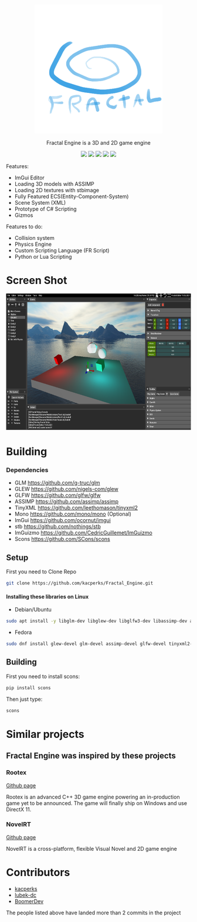 <p align="center">
  <img src="bin/Resource/Icons/Logo.png" width="350" height="350">
</p>

<p align="center">
Fractal Engine is a 3D and 2D game engine
</p>

<p align="center">
<img src="https://img.shields.io/github/last-commit/kacperks/Fractal_Engine?label=Last%20Commit"/>
<img src="https://img.shields.io/github/license/kacperks/Fractal_Engine?label=License" />
<img src="https://img.shields.io/github/downloads/kacperks/Fractal_Engine/total?label=Downloads" />
<img src="https://img.shields.io/github/languages/code-size/kacperks/Fractal_Engine?label=Code%20Size" />
<img src="https://img.shields.io/github/stars/kacperks/Fractal_Engine?label=Stars&logo=github" />

Features:
* ImGui Editor
* Loading 3D models with ASSIMP
* Loading 2D textures with stbimage
* Fully Featured ECS(Entity-Component-System)
* Scene System (XML)
* Prototype of C# Scripting
* Gizmos

Features to do:

* Collision system
* Physics Engine
* Custom Scripting Language (FR Script)
* Python or Lua Scripting
  
# Screen Shot

<p align="left">
  <img src="ScreenShot.png" width="683" height="371">
</p>

# Building

### Dependencies

* GLM https://github.com/g-truc/glm
* GLEW https://github.com/nigels-com/glew
* GLFW https://github.com/glfw/glfw
* ASSIMP https://github.com/assimp/assimp
* TinyXML https://github.com/leethomason/tinyxml2
* Mono https://github.com/mono/mono (Optional)
* ImGui https://github.com/ocornut/imgui
* stb https://github.com/nothings/stb
* ImGuizmo https://github.com/CedricGuillemet/ImGuizmo
* Scons https://github.com/SCons/scons

## Setup

First you need to Clone Repo

```sh
git clone https://github.com/kacperks/Fractal_Engine.git
```

#### Installing these libraries on Linux

* Debian/Ubuntu
```sh
sudo apt install -y libglm-dev libglew-dev libglfw3-dev libassimp-dev assimp-utils libxmu-dev libxi-dev libtinyxml-dev
```
* Fedora
```sh
sudo dnf install glew-devel glm-devel assimp-devel glfw-devel tinyxml2-devel
```

## Building

First you need to install scons:

```sh
pip install scons
```

Then just type:

```sh
scons
```

# Similar projects

## Fractal Engine was inspired by these projects

### Rootex
<a href = "https://github.com/sdslabs/Rootex"> Github page </a>

Rootex is an advanced C++ 3D game engine powering an in-production game yet to be announced. The game will finally ship on Windows and use DirectX 11.

### NovelRT

<a href = "https://github.com/novelrt/NovelRT"> Github page </a>

NovelRT is a cross-platform, flexible Visual Novel and 2D game engine

# Contributors    

* <a href = "https://github.com/kacperks"> kacperks </a>
* <a href = "https://github.com/lubek-dc"> lubek-dc </a>
* <a href = "https://github.com/BoomerDev"> BoomerDev </a>

The people listed above have landed more than 2 commits in the project
